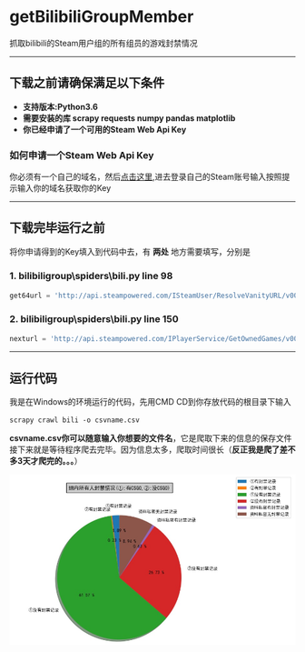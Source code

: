 # getBilibiliGroupMember
抓取bilibili的Steam用户组的所有组员的游戏封禁情况

****

## 下载之前请确保满足以下条件

* **支持版本:Python3.6**
* **需要安装的库 scrapy requests numpy pandas matplotlib**
* **你已经申请了一个可用的Steam Web Api Key**
 
### 如何申请一个Steam Web Api Key
你必须有一个自己的域名，然后[点击这里](http://steamcommunity.com/dev),进去登录自己的Steam账号输入按照提示输入你的域名获取你的Key

****
## 下载完毕运行之前

将你申请得到的Key填入到代码中去，有 __两处__ 地方需要填写，分别是

### 1. bilibiligroup\spiders\bili.py line 98
```python
get64url = 'http://api.steampowered.com/ISteamUser/ResolveVanityURL/v0001/?key={Your Steam API key}&vanityurl={}'# {Your Steam API key}中间填入你的key，两个花括号要删掉
```

### 2. bilibiligroup\spiders\bili.py line 150
```python
nexturl = 'http://api.steampowered.com/IPlayerService/GetOwnedGames/v0001/?key={Your Steam API key}&steamid={}&format=json'# {Your Steam API key}中间填入你的key，两个花括号要删掉
```

****

## 运行代码

我是在Windows的环境运行的代码，先用CMD CD到你存放代码的根目录下输入

    scrapy crawl bili -o csvname.csv
__csvname.csv你可以随意输入你想要的文件名__，它是爬取下来的信息的保存文件
接下来就是等待程序爬去完毕。因为信息太多，爬取时间很长（__反正我是爬了差不多3天才爬完的。。。__）

![ss](https://github.com/coldezera/getBilibiliGroupMember/blob/master/Ban.jpg)
